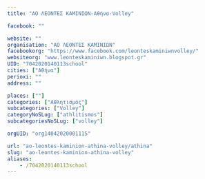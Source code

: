 ```yaml
---
title: "ΑΟ ΛΕΟΝΤΕΣ ΚΑΜΙΝΙΩΝ-Αθήνα-Volley"

facebook: ""

website: ""
organisation: "ΑΟ ΛΕΟΝΤΕΣ ΚΑΜΙΝΙΩΝ"
facebookorg: "https://www.facebook.com/leonteskaminiwnvolley/"
websiteorg: "www.leonteskaminiwn.blogspot.gr"
UID: "7042020140113school"
cities: ["Αθήνα"]
perioxi: ""
address: ""

places: [""]
categories: ["Αθλητισμός"]
subcategories: ["Volley"]
categoryNoSLug: ["athlitismos"]
subcategoriesNoSLug: ["volley"]

orgUID: "org14042020001115"

url: "ao-leontes-kaminion-athina-volley/athina"
slug: "ao-leontes-kaminion-athina-volley"
aliases:
    - /7042020140113school
---
```





